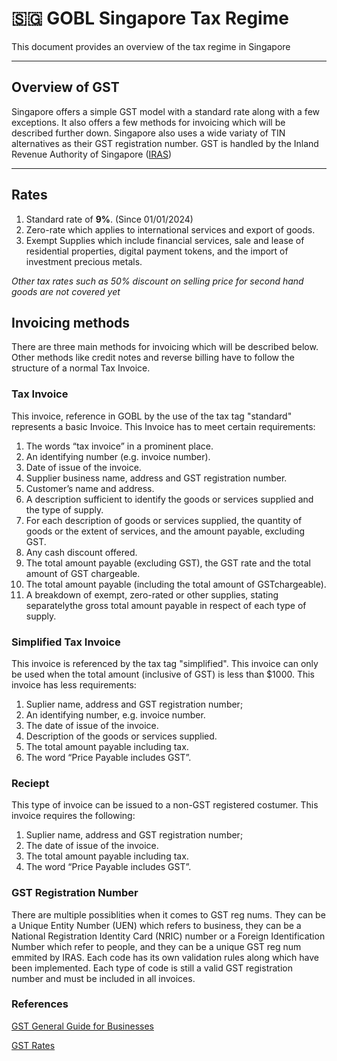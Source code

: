 # 🇸🇬 GOBL Singapore Tax Regime

This document provides an overview of the tax regime in Singapore

---

## Overview of GST

Singapore offers a simple GST model with a standard rate along with a few exceptions. It also offers a few methods for invoicing which will be described further down. Singapore also uses a wide variaty of TIN alternatives as their GST registration number. GST is handled by the Inland Revenue Authority of Singapore ([IRAS](https://www.iras.gov.sg/taxes/goods-services-tax-(gst)))

---

## Rates

1. Standard rate of **9%**. (Since 01/01/2024)
2. Zero-rate which applies to international services and export of goods.
3. Exempt Supplies which include financial services, sale and lease of residential properties, digital payment tokens, and the import of investment precious metals.

*Other tax rates such as 50% discount on selling price for second hand goods are not covered yet*

## Invoicing methods

There are three main methods for invoicing which will be described below. Other methods like credit notes and reverse billing have to follow the structure of a normal Tax Invoice.

### Tax Invoice

This invoice, reference in GOBL by the use of the tax tag "standard" represents a basic Invoice. This Invoice has to meet certain requirements:

1. The words “tax invoice” in a prominent place.
2. An identifying number (e.g. invoice number).
3. Date of issue of the invoice.
4. Supplier business name, address and GST registration number.
5. Customer’s name and address.
6. A description sufficient to identify the goods or services supplied and the type of supply.
7. For each description of goods or services supplied, the quantity of goods or the extent of services, and the amount payable, excluding GST.
8. Any cash discount offered.
9. The total amount payable (excluding GST), the GST rate and the total amount of GST chargeable.
10. The total amount payable (including the total amount of GSTchargeable).
11. A breakdown of exempt, zero-rated or other supplies, stating separatelythe gross total amount payable in respect of each type of supply.

### Simplified Tax Invoice

This invoice is referenced by the tax tag "simplified". This invoice can only be used when the total amount (inclusive of GST) is less than $1000. This invoice has less requirements:

1. Suplier name, address and GST registration number;
2. An identifying number, e.g. invoice number.
3. The date of issue of the invoice.
4. Description of the goods or services supplied.
5. The total amount payable including tax.
6. The word “Price Payable includes GST”.

### Reciept

This type of invoice can be issued to a non-GST registered costumer. This invoice requires the following:

1. Suplier name, address and GST registration number;
2. The date of issue of the invoice.
3. The total amount payable including tax.
4. The word “Price Payable includes GST”.

### GST Registration Number

There are multiple possiblities when it comes to GST reg nums. They can be a Unique Entity Number (UEN) which refers to business, they can be a National Registration Identity Card (NRIC) number or a Foreign Identification Number which refer to people, and they can be a unique GST reg num emmited by IRAS. Each code has its own validation rules along which have been implemented. Each type of code is still a valid GST registration number and must be included in all invoices.

### References

[GST General Guide for Businesses](https://www.iras.gov.sg/media/docs/default-source/e-tax/etaxguide_gst_gst-general-guide-for-businesses(1).pdf?sfvrsn=8a66716d_97)

[GST Rates](https://www.iras.gov.sg/taxes/goods-services-tax-(gst)/basics-of-gst/current-gst-rates)


